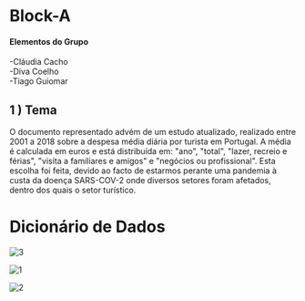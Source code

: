 # Block-A

#### Elementos do Grupo

  -Cláudia Cacho <br>
  -Diva Coelho <br>
  -Tiago Guiomar
  
  
## 1 ) Tema
  O documento representado advém de um estudo atualizado, realizado entre 2001 a 2018 sobre a despesa média diária por turista em Portugal. A média é calculada em euros e está distribuída em: "ano", "total", "lazer, recreio e férias", "visita a familiares e amigos" e  "negócios ou profissional". Esta escolha foi feita, devido ao facto de estarmos perante uma pandemia à custa da doença SARS-COV-2 onde diversos setores foram afetados, dentro dos quais o setor turístico.
  
# Dicionário de Dados




![3](https://user-images.githubusercontent.com/66250672/83677874-be258080-a5d4-11ea-9d98-a5dba8a396b8.PNG)


![1](https://user-images.githubusercontent.com/66250672/83678258-60ddff00-a5d5-11ea-9141-7f133b8a70a2.PNG)


![2](https://user-images.githubusercontent.com/66250672/83677870-bd8cea00-a5d4-11ea-8d74-158c1076a2c5.PNG)
